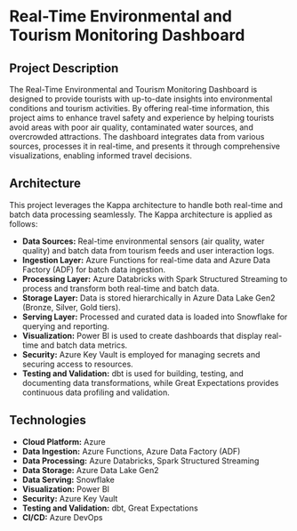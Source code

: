 # Real-Time Environmental and Tourism Monitoring Dashboard

## Project Description

The Real-Time Environmental and Tourism Monitoring Dashboard is designed to provide tourists with up-to-date insights into environmental conditions and tourism activities. By offering real-time information, this project aims to enhance travel safety and experience by helping tourists avoid areas with poor air quality, contaminated water sources, and overcrowded attractions. The dashboard integrates data from various sources, processes it in real-time, and presents it through comprehensive visualizations, enabling informed travel decisions.

## Architecture

This project leverages the Kappa architecture to handle both real-time and batch data processing seamlessly. The Kappa architecture is applied as follows:

- **Data Sources:** Real-time environmental sensors (air quality, water quality) and batch data from tourism feeds and user interaction logs.
- **Ingestion Layer:** Azure Functions for real-time data and Azure Data Factory (ADF) for batch data ingestion.
- **Processing Layer:** Azure Databricks with Spark Structured Streaming to process and transform both real-time and batch data.
- **Storage Layer:** Data is stored hierarchically in Azure Data Lake Gen2 (Bronze, Silver, Gold tiers).
- **Serving Layer:** Processed and curated data is loaded into Snowflake for querying and reporting.
- **Visualization:** Power BI is used to create dashboards that display real-time and batch data metrics.
- **Security:** Azure Key Vault is employed for managing secrets and securing access to resources.
- **Testing and Validation:** dbt is used for building, testing, and documenting data transformations, while Great Expectations provides continuous data profiling and validation.

## Technologies

- **Cloud Platform:** Azure
- **Data Ingestion:** Azure Functions, Azure Data Factory (ADF)
- **Data Processing:** Azure Databricks, Spark Structured Streaming
- **Data Storage:** Azure Data Lake Gen2
- **Data Serving:** Snowflake
- **Visualization:** Power BI
- **Security:** Azure Key Vault
- **Testing and Validation:** dbt, Great Expectations
- **CI/CD:** Azure DevOps


